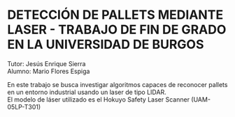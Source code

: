 # DETECCIÓN DE PALLETS MEDIANTE LASER - TRABAJO DE FIN DE GRADO EN LA UNIVERSIDAD DE BURGOS  
Tutor: Jesús Enrique Sierra   
Alumno: Mario Flores Espiga  

En este trabajo se busca investigar algoritmos capaces de reconocer pallets en un entorno industrial usando un laser de tipo LIDAR.  
El modelo de láser utilizado es el Hokuyo Safety Laser Scanner (UAM-05LP-T301) 
